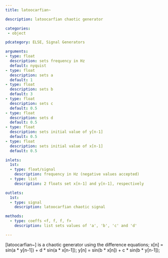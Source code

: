 ```yaml
---
title: latoocarfian~

description: latoocarfian chaotic generator

categories:
 - object

pdcategory: ELSE, Signal Generators

arguments:
- type: float
  description: sets frequency in Hz
  default: nyquist
- type: float
  description: sets a
  default: 1
- type: float
  description: sets b
  default: 3
- type: float
  description: sets c
  default: 0.5
- type: float
  description: sets d
  default: 0.5
- type: float
  description: sets initial value of y[n-1]
  default: 0.5
- type: float
  description: sets initial value of x[n-1]
  default: 0.5

inlets:
  1st:
  - type: float/signal
    description: frequency in Hz (negative values accepted)
  - type: list
    description: 2 floats set x[n-1] and y[n-1], respectively

outlets:
  1st:
  - type: signal
    description: latoocarfian chaotic signal

methods:
  - type: coeffs <f, f, f, f>
    description: list sets values of 'a', 'b', 'c' and 'd'

---
```


[latoocarfian~] is a chaotic generator using the difference equations;
x[n] = sin(a * y[n-1]) + d * sin(a * x[n-1]);
y[n] = sin(b * x[n]) + c * sin(b * y[n-1]);

